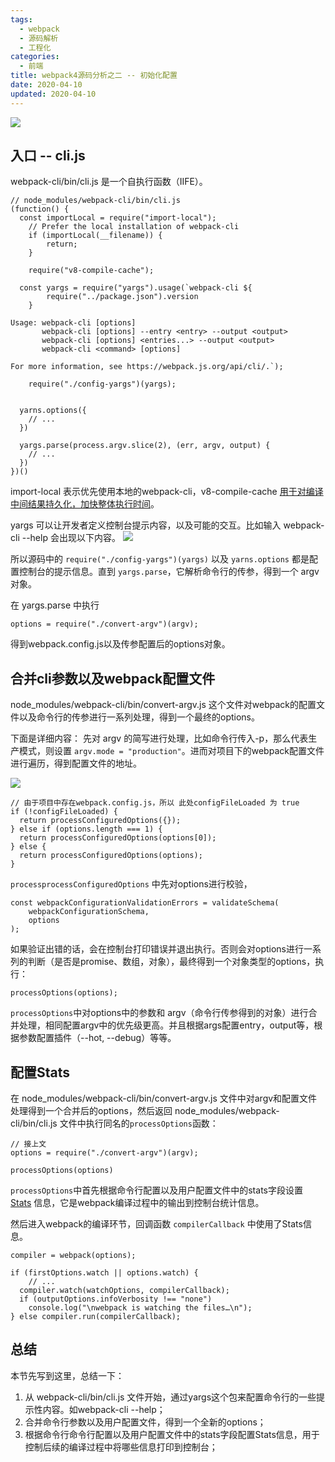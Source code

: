 ```yaml
---
tags:
  - webpack
  - 源码解析
  - 工程化
categories:
  - 前端
title: webpack4源码分析之二 -- 初始化配置
date: 2020-04-10
updated: 2020-04-10
---
```


![](https://store-g1.seewo.com/4b0b2f9cd91748779bf785b581cb17d7)

## 入口 -- cli.js
webpack-cli/bin/cli.js 是一个自执行函数（IIFE）。
```
// node_modules/webpack-cli/bin/cli.js
(function() {
  const importLocal = require("import-local");
	// Prefer the local installation of webpack-cli
	if (importLocal(__filename)) {
		return;
	}

	require("v8-compile-cache");

  const yargs = require("yargs").usage(`webpack-cli ${
		require("../package.json").version
	}

Usage: webpack-cli [options]
       webpack-cli [options] --entry <entry> --output <output>
       webpack-cli [options] <entries...> --output <output>
       webpack-cli <command> [options]

For more information, see https://webpack.js.org/api/cli/.`);

	require("./config-yargs")(yargs);

  
  yarns.options({
    // ...
  })

  yargs.parse(process.argv.slice(2), (err, argv, output) {
    // ...
  })
})()
```
<!-- more -->

import-local 表示优先使用本地的webpack-cli，v8-compile-cache [用于对编译中间结果持久化，加快整体执行时间](https://github.com/flyyang/blog/issues/13)。

yargs 可以让开发者定义控制台提示内容，以及可能的交互。比如输入 webpack-cli --help 会出现以下内容。
![](https://store-g1.seewo.com/9dcc7eb3b619403b859eec270c42ae98)

所以源码中的 `require("./config-yargs")(yargs)` 以及 `yarns.options` 都是配置控制台的提示信息。直到 `yargs.parse`，它解析命令行的传参，得到一个 argv 对象。

在 yargs.parse 中执行
```
options = require("./convert-argv")(argv);
```
得到webpack.config.js以及传参配置后的options对象。

## 合并cli参数以及webpack配置文件
node_modules/webpack-cli/bin/convert-argv.js 这个文件对webpack的配置文件以及命令行的传参进行一系列处理，得到一个最终的options。

下面是详细内容：
先对 argv 的简写进行处理，比如命令行传入-p，那么代表生产模式，则设置 `argv.mode = "production"`。进而对项目下的webpack配置文件进行遍历，得到配置文件的地址。

![](https://store-g1.seewo.com/aa4d1042bf9d4889be49b905d1dc5c07)

```
// 由于项目中存在webpack.config.js，所以 此处configFileLoaded 为 true
if (!configFileLoaded) {
  return processConfiguredOptions({});
} else if (options.length === 1) {
  return processConfiguredOptions(options[0]);
} else {
  return processConfiguredOptions(options);
}
```

`processprocessConfiguredOptions` 中先对options进行校验，
```
const webpackConfigurationValidationErrors = validateSchema(
	webpackConfigurationSchema,
	options
);
```
如果验证出错的话，会在控制台打印错误并退出执行。否则会对options进行一系列的判断（是否是promise、数组，对象），最终得到一个对象类型的options，执行：

```
processOptions(options);
```
`processOptions`中对options中的参数和 argv（命令行传参得到的对象）进行合并处理，相同配置argv中的优先级更高。并且根据args配置entry，output等，根据参数配置插件（--hot, --debug）等等。

## 配置Stats
在 node_modules/webpack-cli/bin/convert-argv.js 文件中对argv和配置文件处理得到一个合并后的options，然后返回 node_modules/webpack-cli/bin/cli.js 文件中执行同名的`processOptions`函数：
```
// 接上文
options = require("./convert-argv")(argv);

processOptions(options)
```
`processOptions`中首先根据命令行配置以及用户配置文件中的stats字段设置 [Stats](https://webpack.js.org/configuration/stats/) 信息，它是webpack编译过程中的输出到控制台统计信息。

然后进入webpack的编译环节，回调函数 `compilerCallback` 中使用了Stats信息。
```
compiler = webpack(options);

if (firstOptions.watch || options.watch) {
	// ...
  compiler.watch(watchOptions, compilerCallback);
  if (outputOptions.infoVerbosity !== "none")
	console.log("\nwebpack is watching the files…\n");
} else compiler.run(compilerCallback);
```

## 总结
本节先写到这里，总结一下：
1. 从 webpack-cli/bin/cli.js 文件开始，通过yargs这个包来配置命令行的一些提示性内容。如webpack-cli --help；
2. 合并命令行参数以及用户配置文件，得到一个全新的options；
3. 根据命令行命令行配置以及用户配置文件中的stats字段配置Stats信息，用于控制后续的编译过程中将哪些信息打印到控制台；

